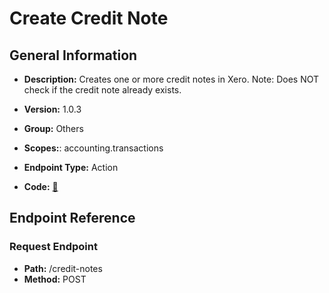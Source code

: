 # Create Credit Note

## General Information

- **Description:** Creates one or more credit notes in Xero.
Note: Does NOT check if the credit note already exists.

- **Version:** 1.0.3
- **Group:** Others
- **Scopes:**: accounting.transactions
- **Endpoint Type:** Action
- **Code:** [🔗](https://github.com/NangoHQ/integration-templates/tree/main/integrations/xero/actions/create-credit-note.ts)

## Endpoint Reference

### Request Endpoint

- **Path:** /credit-notes
- **Method:** POST
